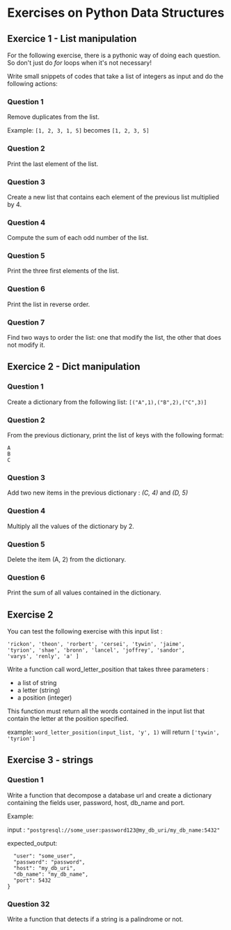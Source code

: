 # Exercises on Python Data Structures

## Exercice 1 - List manipulation

For the following exercise, there is a pythonic way of doing each question. So don't just do *for* loops when it's not necessary!

Write small snippets of codes that take a list of integers as input and do the following actions:

### Question 1

Remove duplicates from the list.

Example:
```[1, 2, 3, 1, 5]``` becomes ```[1, 2, 3, 5]```

### Question 2

Print the last element of the list.

### Question 3

Create a new list that contains each element of the previous list multiplied by 4.

### Question 4

Compute the sum of each odd number of the list.

### Question 5

Print the three first elements of the list.

### Question 6

Print the list in reverse order.

### Question 7

Find two ways to order the list: one that modify the list, the other that does not modify it.

## Exercice 2 - Dict manipulation

### Question 1

Create a dictionary from the following list:
```[("A",1),("B",2),("C",3)]```

### Question 2

From the previous dictionary, print the list of keys with the following format:
```
A
B
C
```

### Question 3

Add two new items in the previous dictionary : *(C, 4)* and *(D, 5)*

### Question 4

Multiply all the values of the dictionary by 2.

### Question 5

Delete the item (A, 2) from the dictionary.

### Question 6

Print the sum of all values contained in the dictionary.


## Exercise 2

You can test the following exercise with this input list :
```input_list = ['eddard', 'catelyn', 'robb', 'sansa', 'arya', 'brandon',
'rickon', 'theon', 'rorbert', 'cersei', 'tywin', 'jaime',
'tyrion', 'shae', 'bronn', 'lancel', 'joffrey', 'sandor',
'varys', 'renly', 'a' ]
```

Write a function call word_letter_position that takes three parameters :
- a list of string
- a letter (string)
- a position (integer)

This function must return all the words contained in the input list that contain the letter at the position specified.

example: ```word_letter_position(input_list, 'y', 1)``` will return ```['tywin', 'tyrion']```

## Exercise 3 - strings

### Question 1

Write a function that decompose a database url and create a dictionary containing the fields user, password, host, db_name and port.

Example:

input : ```"postgresql://some_user:password123@my_db_uri/my_db_name:5432"``` 

expected_output: 
```{
  "user": "some_user",
  "password": "password",
  "host": "my_db_uri",
  "db_name": "my_db_name",
  "port": 5432 
}
```

### Question 32

Write a function that detects if a string is a palindrome or not.


